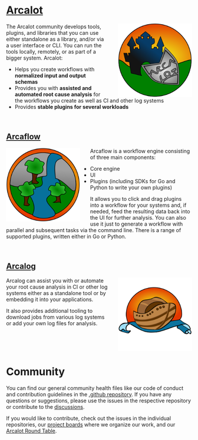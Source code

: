 # <a href="https://arcalot.io">Arcalot
<img align="right" width="200px" style="padding-left: 2em;" alt="Arcalot logo showing a shield with the Arcalot inscription on a hill with the silhouette of a castle in the background" src="https://github.com/arcalot/.github/raw/main/branding/arcalot.png">
</a>

The Arcalot community develops tools, plugins, and libraries that you can use either standalone as a library, and/or via a user interface or CLI. You can run the tools locally, remotely, or as part of a bigger system. Arcalot:

* Helps you create workflows with **normalized input and output schemas**
* Provides you with **assisted and automated root cause analysis** for the workflows you create as well as CI and other log systems
* Provides **stable plugins for several workloads**

<br clear="right"/>

## <a href="https://arcalot.io/arcaflow">Arcaflow

<img align="left" width="200px" style="padding-right: 2em;" alt="Arcaflow logo showing a waterfall and a river with 3 trees symbolizing the various plugins" src="https://github.com/arcalot/.github/raw/main/branding/arcaflow.png">
</a>

Arcaflow is a workflow engine consisting of three main components:

* Core engine
* UI
* Plugins (including SDKs for Go and Python to write your own plugins)

It allows you to click and drag plugins into a workflow for your systems and, if needed, feed the resulting data back into the UI for further analysis. You can also use it just to generate a workflow with parallel and subsequent tasks via the command line. There is a range of supported plugins, written either in Go or Python.

<br clear="left"/>

## <a href="https://arcalot.io/arcalog/">Arcalog

<img align="right" width="200px" style="padding-left: 2em;"  alt="Arcalog logo showing an ark floating on a blue scroll symbolizing the many logs it is scrolling through" src="https://github.com/arcalot/.github/raw/main/branding/arcalog.png">
</a>

Arcalog can assist you with or automate your root cause analysis in CI or other log systems either as a standalone tool or by embedding it into your applications.

It also provides additional tooling to download jobs from various log systems or add your own log files for analysis.

<br clear="right"/>

# Community

You can find our general community health files like our code of conduct and contribution guidelines in the [.github repository](https://github.com/arcalot/.github). If you have any questions or suggestions, please use the issues in the respective repository or contribute to the [discussions](https://github.com/orgs/arcalot/discussions).

If you would like to contribute, check out the issues in the individual repositories, our [project boards](https://github.com/orgs/arcalot/projects) where we organize our work, and our [Arcalot Round Table](https://github.com/arcalot/arcalot-round-table).
